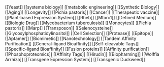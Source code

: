 [[Yeast]]
[[systems biology]]
[[metabolic engineering]]
[[Synthetic Biology]]
[[Aging]]
[[Longevity]]
[[Pichia pastoris]]
[[Cancer]]
[[Therapeutic vaccine]]
[[Plant-based Expression System]]
[[Rheb]]
[[Mtorc1]]
[[Defined Medium]]
[[Biologic Drug]]
[[Mycobacterium tuberculosis]]
[[Monocytes]]
[[Pichia pastoris]]
[[Marp]]
[[Transposon]]
[[Selenocysteine]]
[[Glycosylphosphatidylinositol]]
[[Cell Selection]]
[[Protease]]
[[Epitope]]
[[Aptamer]]
[[Biomimetic]]
[[Nanotechnology]]
[[Tandem Affinity Purification]]
[[General-ligand Bioaffinity]]
[[Self-cleavable Tags]]
[[Specific-ligand Bioaffinity]]
[[Fusion proteins]]
[[Affinity purification]]
[[Phosphoproteomics]]
[[Affinity Tags]]
[[Hirudin]]
[[Biopharming]]
[[Wolffia Arrhiza]]
[[Transgene Expression System]]
[[Transgenic Duckweed]]
